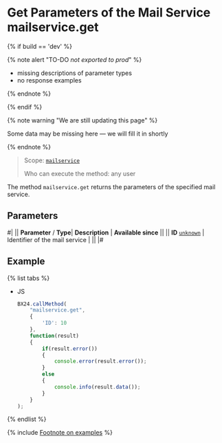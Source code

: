 # Get Parameters of the Mail Service mailservice.get

{% if build == 'dev' %}

{% note alert "TO-DO _not exported to prod_" %}

- missing descriptions of parameter types
- no response examples

{% endnote %}

{% endif %}

{% note warning "We are still updating this page" %}

Some data may be missing here — we will fill it in shortly

{% endnote %}

> Scope: [`mailservice`](../scopes/permissions.md)
>
> Who can execute the method: any user

The method `mailservice.get` returns the parameters of the specified mail service.

## Parameters

#|
||  **Parameter** / **Type**| **Description** | **Available since** ||
|| **ID**
[`unknown`](../data-types.md) | Identifier of the mail service | ||
|#

## Example

{% list tabs %}

- JS

    ```js
    BX24.callMethod(
        "mailservice.get",
        {
            'ID': 10
        },
        function(result)
        {
            if(result.error())
            {
                console.error(result.error());
            }
            else
            {
                console.info(result.data());
            }
        }
    );
    ```

{% endlist %}

{% include [Footnote on examples](../../_includes/examples.md) %}